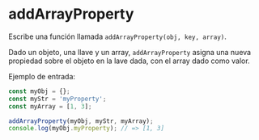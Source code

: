 # addArrayProperty

Escribe una función llamada `addArrayProperty(obj, key, array)`.

Dado un objeto, una llave y un array, `addArrayProperty` asigna una nueva
propiedad sobre el objeto en la lave dada, con el array dado como valor.

Ejemplo de entrada:

```js
const myObj = {};
const myStr = 'myProperty';
const myArray = [1, 3];

addArrayProperty(myObj, myStr, myArray);
console.log(myObj.myProperty); // => [1, 3]
```
